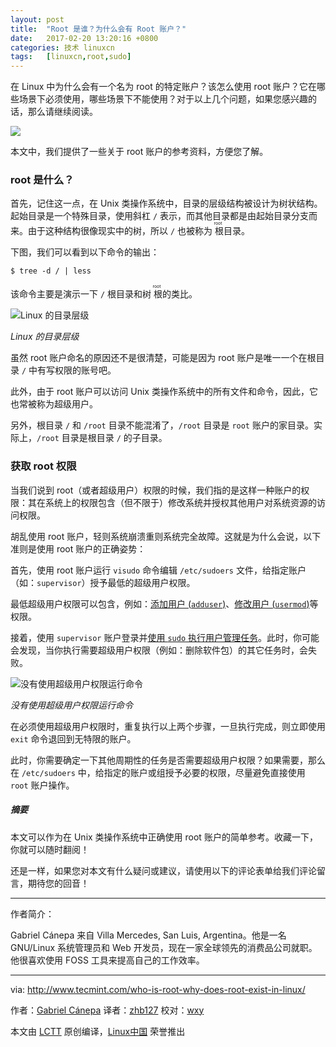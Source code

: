 ```yaml
---
layout: post
title:	"Root 是谁？为什么会有 Root 账户？"
date:	2017-02-20 13:20:16 +0800 
categories:	技术 linuxcn 
tags:	[linuxcn,root,sudo]
---
```



在 Linux 中为什么会有一个名为 root 的特定账户？该怎么使用 root 账户？它在哪些场景下必须使用，哪些场景下不能使用？对于以上几个问题，如果您感兴趣的话，那么请继续阅读。


![](/Asserts/Images//attachment/album/201702/20/132009vlbekiibyj61eh9y.jpg)


本文中，我们提供了一些关于 root 账户的参考资料，方便您了解。


### root 是什么？


首先，记住这一点，在 Unix 类操作系统中，目录的层级结构被设计为树状结构。起始目录是一个特殊目录，使用斜杠 `/` 表示，而其他目录都是由起始目录分支而来。由于这种结构很像现实中的树，所以 `/` 也被称为<ruby> 根 <rp>  （ </rp> <rt>  root </rt> <rp>  ） </rp></ruby>目录。


下图，我们可以看到以下命令的输出：



```
$ tree -d / | less

```

该命令主要是演示一下 `/` 根目录和树<ruby> 根 <rp>  （ </rp> <rt>  root </rt> <rp>  ） </rp></ruby>的类比。


![Linux 的目录层级](/Asserts/Images//attachment/album/201702/20/132017s84ihzznf6y865zf.png)


*Linux 的目录层级*


虽然 root 账户命名的原因还不是很清楚，可能是因为 root 账户是唯一一个在根目录 `/` 中有写权限的账号吧。


此外，由于 root 账户可以访问 Unix 类操作系统中的所有文件和命令，因此，它也常被称为超级用户。


另外，根目录 `/` 和 `/root` 目录不能混淆了，`/root` 目录是 `root` 账户的家目录。实际上，`/root` 目录是根目录 `/` 的子目录。


### 获取 root 权限


当我们说到 root（或者超级用户）权限的时候，我们指的是这样一种账户的权限：其在系统上的权限包含（但不限于）修改系统并授权其他用户对系统资源的访问权限。


胡乱使用 root 账户，轻则系统崩溃重则系统完全故障。这就是为什么会说，以下准则是使用 root 账户的正确姿势：


首先，使用 root 账户运行 `visudo` 命令编辑 `/etc/sudoers` 文件，给指定账户（如：`supervisor`）授予最低的超级用户权限。


最低超级用户权限可以包含，例如：[添加用户 (`adduser`)](http://www.tecmint.com/add-users-in-linux/)、[修改用户 (`usermod`)](http://www.tecmint.com/usermod-command-examples/)等权限。


接着，使用 `supervisor` 账户登录并[使用 `sudo` 执行用户管理任务](http://www.tecmint.com/sudoers-configurations-for-setting-sudo-in-linux/)。此时，你可能会发现，当你执行需要超级用户权限（例如：删除软件包）的其它任务时，会失败。


![没有使用超级用户权限运行命令](/Asserts/Images//attachment/album/201702/20/132018x4a1qvkqnn3vpjmv.png)


*没有使用超级用户权限运行命令*


在必须使用超级用户权限时，重复执行以上两个步骤，一旦执行完成，则立即使用 `exit` 命令退回到无特限的账户。


此时，你需要确定一下其他周期性的任务是否需要超级用户权限？如果需要，那么在 `/etc/sudoers` 中，给指定的账户或组授予必要的权限，尽量避免直接使用 `root` 账户操作。


##### 摘要


本文可以作为在 Unix 类操作系统中正确使用 root 账户的简单参考。收藏一下，你就可以随时翻阅！


还是一样，如果您对本文有什么疑问或建议，请使用以下的评论表单给我们评论留言，期待您的回音！




---


作者简介：


Gabriel Cánepa 来自 Villa Mercedes, San Luis, Argentina。他是一名 GNU/Linux 系统管理员和 Web 开发员，现在一家全球领先的消费品公司就职。他很喜欢使用 FOSS 工具来提高自己的工作效率。




---


via: <http://www.tecmint.com/who-is-root-why-does-root-exist-in-linux/>


作者：[Gabriel Cánepa](http://www.tecmint.com/author/gacanepa/) 译者：[zhb127](https://github.com/zhb127) 校对：[wxy](https://github.com/wxy)


本文由 [LCTT](https://github.com/LCTT/TranslateProject) 原创编译，[Linux中国](https://linux.cn/) 荣誉推出
